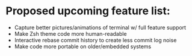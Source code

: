 # Proposed upcoming feature list:
- Capture better pictures/animations of terminal w/ full feature support
- Make Zsh theme code more human-readable
- Interactive rebase commit history to create less commit log noise
- Make code more portable on older/embedded systems
